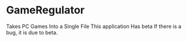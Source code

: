 # GameRegulator
Takes PC Games Into a Single File 
This application Has beta If there is a bug, it is due to beta.
